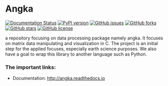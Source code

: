 # Angka

[![Documentation Status](https://readthedocs.org/projects/angka/badge/?version=latest)](https://angka.readthedocs.io/en/latest/?badge=latest)
[![PyPI version](https://badge.fury.io/py/angka.svg)](https://badge.fury.io/py/angka)
[![GitHub issues](https://img.shields.io/github/issues/yudhastyawan/angka)](https://github.com/yudhastyawan/angka/issues)
[![GitHub forks](https://img.shields.io/github/forks/yudhastyawan/angka)](https://github.com/yudhastyawan/angka/network)
[![GitHub stars](https://img.shields.io/github/stars/yudhastyawan/angka)](https://github.com/yudhastyawan/angka/stargazers)
[![GitHub license](https://img.shields.io/github/license/yudhastyawan/angka)](https://github.com/yudhastyawan/angka/blob/main/LICENSE)

a repository focusing on data processing package namely angka. 
It focuses on matrix data manipulating and visualization in C.
The project is an initial step for the applied focuses, especially
earth science purposes. We also have a goal to wrap this library to
another language such as Python.

### The important links:

- Documentation: http://angka.readthedocs.io
